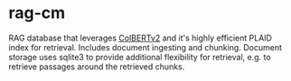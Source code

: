 # rag-cm

RAG database that leverages [ColBERTv2](https://github.com/stanford-futuredata/ColBERT) and it's highly efficient PLAID index for retrieval. Includes document ingesting and chunking. Document storage uses sqlite3 to provide additional flexibility for retrieval, e.g. to retrieve passages around the retrieved chunks.